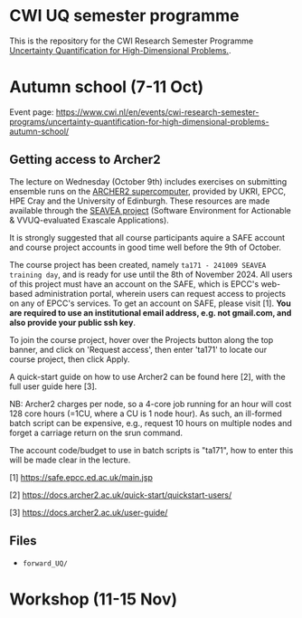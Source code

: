 # CWI UQ semester programme 

This is the repository for the CWI Research Semester Programme [Uncertainty Quantification for High-Dimensional Problems.](https://www.cwi.nl/en/events/cwi-research-semester-programs/research-semester-programs-in-2024/uncertainty-quantification-for-high-dimensional-problems/).

# Autumn school (7-11 Oct)

Event page: https://www.cwi.nl/en/events/cwi-research-semester-programs/uncertainty-quantification-for-high-dimensional-problems-autumn-school/

## Getting access to Archer2

The lecture on Wednesday (October 9th) includes exercises on submitting ensemble runs on the [ARCHER2 supercomputer](https://www.archer2.ac.uk/), provided by UKRI, EPCC, HPE Cray and the University of Edinburgh. These resources are made available through the [SEAVEA project](https://www.seavea-project.org/) (Software Environment for Actionable & VVUQ-evaluated Exascale Applications).

It is strongly suggested that all course participants aquire a SAFE account and course project accounts in good time well before the 9th of October.

The course project has been created, namely `ta171 - 241009 SEAVEA training day`,  and is ready for use until the 8th of November 2024. All users of this project must have an account on the SAFE, which is EPCC's web-based administration portal, wherein users can request access to projects on any of EPCC's services. To get an account on SAFE, please visit [1].  **You are required to use an institutional email address, e.g. not gmail.com, and also provide your public ssh key**.

To join the course project, hover over the Projects button along the top banner, and click on 'Request access', then enter 'ta171' to locate our course project, then click Apply.

A quick-start guide on how to use Archer2 can be found here [2], with the full user guide here [3].

NB: Archer2 charges per node, so a 4-core job running for an hour will cost 128 core hours (=1CU, where a CU is 1 node hour).   As such, an ill-formed batch script can be expensive, e.g., request 10 hours on multiple nodes and forget a carriage return on the srun command.

The account code/budget to use in batch scripts is "ta171", how to enter this will be made clear in the lecture.

[1] https://safe.epcc.ed.ac.uk/main.jsp

[2] https://docs.archer2.ac.uk/quick-start/quickstart-users/

[3] https://docs.archer2.ac.uk/user-guide/

## Files

* `forward_UQ/`

# Workshop (11-15 Nov)
